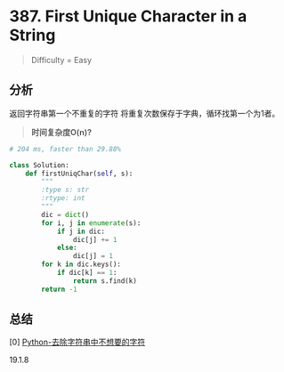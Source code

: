 # 387. First Unique Character in a String
> Difficulty = Easy

## 分析

返回字符串第一个不重复的字符
将重复次数保存于字典，循环找第一个为1者。
> **时间复杂度O(n)?**

```python
# 204 ms, faster than 29.88% 

class Solution:
	def firstUniqChar(self, s):
		"""
		:type s: str
		:rtype: int
		"""
		dic = dict()
		for i, j in enumerate(s):
			if j in dic:
				dic[j] += 1
			else:
				dic[j] = 1
		for k in dic.keys():
			if dic[k] == 1:
				return s.find(k)
		return -1
```


## 总结

[0] [Python-去除字符串中不想要的字符](https://www.cnblogs.com/2bjiujiu/p/7257744.html)

19.1.8